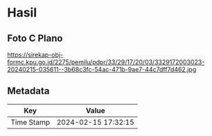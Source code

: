 # Hasil

## Foto C Plano

https://sirekap-obj-formc.kpu.go.id/2275/pemilu/pdpr/33/29/17/20/03/3329172003023-20240215-035611--3b68c3fc-54ac-471b-9ae7-44c7dff7d462.jpg


## Metadata

| Key        | Value               |
| ---------- | ------------------- |
| Time Stamp | 2024-02-15 17:32:15 |



